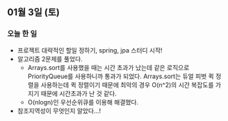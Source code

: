 ## 01월 3일 (토)

### 오늘 한 일

- 프로젝트 대략적인 할일 정하기, spring, jpa 스터디 시작!
- 알고리즘 2문제를 풀었다.
  - Arrays.sort를 사용했을 때는 시간 초과가 났는데 같은 로직으로 PriorityQueue를 사용하니까 통과가 되었다. Arrays.sort는 듀얼 피벗 퀵 정렬을 사용하는데 퀵 정렬이기 때문에 최악의 경우 O(n^2)의 시간 복잡도를 가지기 때문에 시간초과가 난 것 같다.
  - O(nlogn)인 우선순위큐를 이용해 해결했다.
- 참조지역성이 무엇인지 알았다...!
